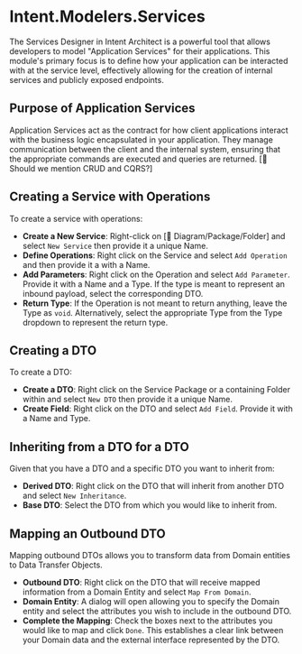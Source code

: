 # Intent.Modelers.Services

The Services Designer in Intent Architect is a powerful tool that allows developers to model "Application Services" for their applications. This module's primary focus is to define how your application can be interacted with at the service level, effectively allowing for the creation of internal services and publicly exposed endpoints.

## Purpose of Application Services

Application Services act as the contract for how client applications interact with the business logic encapsulated in your application. They manage communication between the client and the internal system, ensuring that the appropriate commands are executed and queries are returned. [🤔 Should we mention CRUD and CQRS?]

## Creating a Service with Operations

To create a service with operations:

- **Create a New Service**: Right-click on [🤔 Diagram/Package/Folder] and select `New Service` then provide it a unique Name.
- **Define Operations**: Right click on the Service and select `Add Operation` and then provide it a with a Name.
- **Add Parameters**: Right click on the Operation and select `Add Parameter`. Provide it with a Name and a Type. If the type is meant to represent an inbound payload, select the corresponding DTO.
- **Return Type**: If the Operation is not meant to return anything, leave the Type as `void`. Alternatively, select the appropriate Type from the Type dropdown to represent the return type.

## Creating a DTO

To create a DTO:

- **Create a DTO**: Right click on the Service Package or a containing Folder within and select `New DTO` then provide it a unique Name.
- **Create Field**: Right click on the DTO and select `Add Field`. Provide it with a Name and Type.

## Inheriting from a DTO for a DTO

Given that you have a DTO and a specific DTO you want to inherit from:

- **Derived DTO**: Right click on the DTO that will inherit from another DTO and select `New Inheritance`.
- **Base DTO**: Select the DTO from which you would like to inherit from.

## Mapping an Outbound DTO

Mapping outbound DTOs allows you to transform data from Domain entities to Data Transfer Objects.

- **Outbound DTO**: Right click on the DTO that will receive mapped information from a Domain Entity and select `Map From Domain`.
- **Domain Entity**: A dialog will open allowing you to specify the Domain entity and select the attributes you wish to include in the outbound DTO.
- **Complete the Mapping**: Check the boxes next to the attributes you would like to map and click `Done`. This establishes a clear link between your Domain data and the external interface represented by the DTO.
